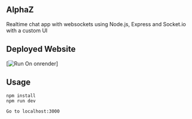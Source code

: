 ## AlphaZ
Realtime chat app with websockets using Node.js, Express and Socket.io with a custom UI


## Deployed Website

[![Run On onrender](https://alphaz.onrender.com)]

## Usage
```
npm install
npm run dev

Go to localhost:3000
```
